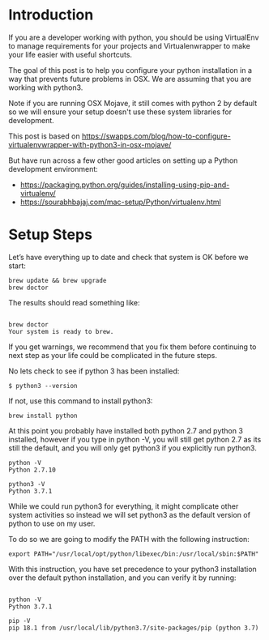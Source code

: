 # Introduction

If you are a developer working with python, you should be using VirtualEnv to manage requirements for your projects and Virtualenwrapper to make your life easier with useful shortcuts.

The goal of this post is to help you configure your python installation in a way that prevents future problems in OSX.
We are assuming that you are working with python3.

Note if you are running OSX Mojave, it still comes with python 2 by default so we will ensure your setup doesn't use these system libraries for development.

This post is based on 
https://swapps.com/blog/how-to-configure-virtualenvwrapper-with-python3-in-osx-mojave/

But have run across a few other good articles on setting up a Python development environment:

- https://packaging.python.org/guides/installing-using-pip-and-virtualenv/
- https://sourabhbajaj.com/mac-setup/Python/virtualenv.html


# Setup Steps
Let’s have everything up to date and check that system is OK before we start:
```
brew update && brew upgrade
brew doctor
```

The results should 
read something like:
```

brew doctor
Your system is ready to brew.

```
If you get warnings, we recommend that you fix them before continuing to next step as your life could be complicated in the future steps.

No lets check to see if python 3 has been installed:

```
$ python3 --version
```

If not, use this command to install python3:
```
brew install python
```

At this point you probably have installed both python 2.7 and python 3 installed, however if you type in python -V, you will still get python 2.7 as its still the default, and you will only get python3 if you explicitly run python3.

```
python -V
Python 2.7.10

python3 -V
Python 3.7.1
```

While we could run python3 for everything, it might complicate other system activities so instead we will set python3 as the default version of python to use on my user. 

To do so we are going to modify the PATH with the following instruction:
```
export PATH="/usr/local/opt/python/libexec/bin:/usr/local/sbin:$PATH"
```
With this instruction, you have set precedence to your python3 installation over the default python installation, and you can verify it by running:

```

python -V
Python 3.7.1

pip -V
pip 18.1 from /usr/local/lib/python3.7/site-packages/pip (python 3.7)

```
